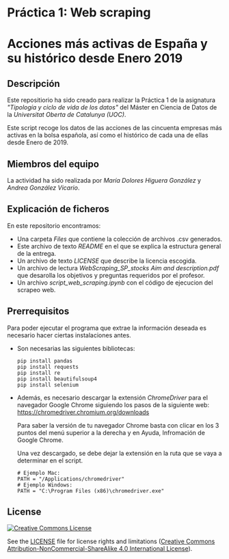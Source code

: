 # Práctica 1: Web scraping
# Acciones más activas de España y su histórico desde Enero 2019

## Descripción
Este repositiorio ha sido creado para realizar la Práctica 1 de la asignatura _"Tipología y ciclo de vida de los datos"_ del Máster en Ciencia de Datos de la _Universitat Oberta de Catalunya (UOC)_.

Este script recoge los datos de las acciones de las cincuenta empresas más activas en la bolsa española, así como el histórico de cada una de ellas desde Enero de 2019.

## Miembros del equipo
La actividad ha sido realizada por *María Dolores Higuera González* y *Andrea González Vicario*.

## Explicación de ficheros
En este repositorio encontramos:

* Una carpeta *Files* que contiene la colección de archivos .csv generados.
* Este archivo de texto *README* en el que se explica la estructura general de la entrega.
* Un archivo de texto *LICENSE* que describe la licencia escogida.
* Un archivo de lectura *WebScraping_SP_stocks Aim and description.pdf* que desarolla los objetivos y preguntas requeridos por el profesor.
* Un archivo *script_web_scraping.ipynb* con el código de ejecucion del scrapeo web.

## Prerrequisitos 
Para poder ejecutar el programa que extrae la información deseada es necesario hacer ciertas instalaciones antes.

- Son necesarias las siguientes bibliotecas:

  ```
  pip install pandas
  pip install requests
  pip install re
  pip install beautifulsoup4
  pip install selenium
  ```

- Además, es necesario descargar la extensión _ChromeDriver_ para el navegador Google Chrome siguiendo los pasos de la siguiente web:
  https://chromedriver.chromium.org/downloads
  
  Para saber la versión de tu navegador Chrome basta con clicar en los 3 puntos del menú superior a la derecha y en Ayuda, Infromación de Google Chrome.
  
  Una vez descargado, se debe dejar la extensión en la ruta que se vaya a determinar en el script.
  
  ```
  # Ejemplo Mac:
  PATH = "/Applications/chromedriver"
  # Ejemplo Windows:
  PATH = "C:\Program Files (x86)\chromedriver.exe"
  ```
  
  
## License
<a rel="license" href="http://creativecommons.org/licenses/by-nc-sa/4.0/"><img alt="Creative Commons License" style="border-width:0" src="https://i.creativecommons.org/l/by-nc-sa/4.0/88x31.png" /></a><br /><span xmlns:dct="http://purl.org/dc/terms/" property="dct:title">

See the [LICENSE](LICENSE.md) file for license rights and limitations (<a rel="license" href="http://creativecommons.org/licenses/by-nc-sa/4.0/">Creative Commons Attribution-NonCommercial-ShareAlike 4.0 International License</a>).
